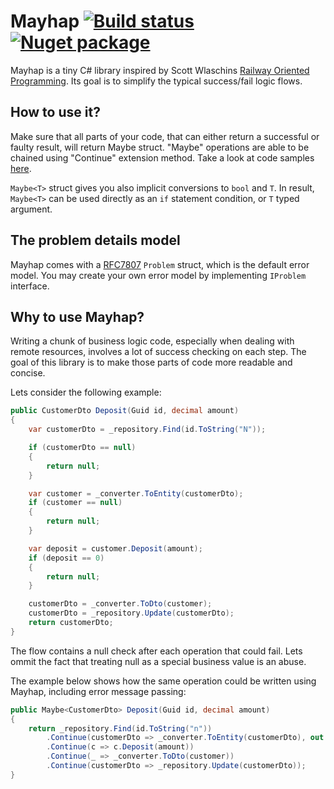 # Mayhap [![Build status](https://ci.appveyor.com/api/projects/status/7dd0enuihjr8dwgj?svg=true)](https://ci.appveyor.com/project/pmartynski/mayhap) [![Nuget package](https://img.shields.io/nuget/v/mayhap.svg)](https://www.nuget.org/packages/Mayhap)

Mayhap is a tiny C# library inspired by Scott Wlaschins [Railway Oriented Programming](https://fsharpforfunandprofit.com/rop/). Its goal is to simplify the typical success/fail logic flows.

## How to use it?
Make sure that all parts of your code, that can either return a successful or faulty result, will return Maybe<TValue> struct. 
"Maybe" operations are able to be chained using "Continue" extension method.
Take a look at code samples [here](https://github.com/pmartynski/mayhap/blob/master/samples/Mayhap.Samples/RailwayOriented/CustomerService.cs).
    
`Maybe<T>` struct gives you also implicit conversions to `bool` and `T`. In result, `Maybe<T>` can be used directly as an `if` statement condition, or `T` typed argument.

## The problem details model

Mayhap comes with a [RFC7807](https://tools.ietf.org/html/rfc7807) `Problem` struct, which is the default error model. You may create your own error model by implementing `IProblem` interface.

## Why to use Mayhap?
Writing a chunk of business logic code, especially when dealing with remote resources, involves a lot of success checking on each step.
The goal of this library is to make those parts of code more readable and concise.

Lets consider the following example:

```csharp
public CustomerDto Deposit(Guid id, decimal amount)
{
    var customerDto = _repository.Find(id.ToString("N"));

    if (customerDto == null)
    {
        return null;
    }

    var customer = _converter.ToEntity(customerDto);
    if (customer == null)
    {
        return null;
    }

    var deposit = customer.Deposit(amount);
    if (deposit == 0)
    {
        return null;
    }

    customerDto = _converter.ToDto(customer);
    customerDto = _repository.Update(customerDto);
    return customerDto;
}
```

The flow contains a null check after each operation that could fail. Lets ommit the fact that treating null as a special business value is an abuse.

The example below shows how the same operation could be written using Mayhap, including error message passing:

```csharp
public Maybe<CustomerDto> Deposit(Guid id, decimal amount)
{
    return _repository.Find(id.ToString("n"))
        .Continue(customerDto => _converter.ToEntity(customerDto), out var customer)
        .Continue(c => c.Deposit(amount))
        .Continue(_ => _converter.ToDto(customer))
        .Continue(customerDto => _repository.Update(customerDto));
}
```